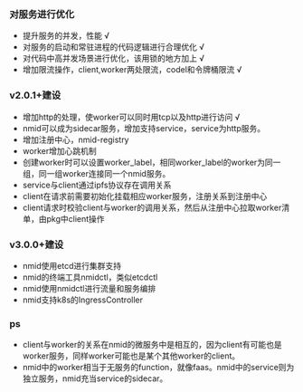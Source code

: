 ### 对服务进行优化
- 提升服务的并发，性能 √
- 对服务的启动和常驻进程的代码逻辑进行合理优化 √
- 对代码中高并发场景进行优化，该用锁的地方加上 √
- 增加限流操作，client,worker两处限流，codel和令牌桶限流 √

### v2.0.1+建设
- 增加http的处理，使worker可以同时用tcp以及http进行访问 √
- nmid可以成为sidecar服务，增加支持service，service为http服务。
- 增加注册中心，nmid-registry
- worker增加心跳机制
- 创建worker时可以设置worker_label，相同worker_label的worker为同一组，同一组worker连接同一个nmid服务。
- service与client通过ipfs协议存在调用关系
- client在请求前需要初始化挂载相应worker服务，注册关系到注册中心
- client请求时校验client与worker的调用关系，然后从注册中心拉取worker清单，由pkg中client操作

### v3.0.0+建设
- nmid使用etcd进行集群支持
- nmid的终端工具nmidctl，类似etcdctl
- nmid使用nmidctl进行流量和服务编排
- nmid支持k8s的IngressController

### ps 
- client与worker的关系在nmid的微服务中是相互的，因为client有可能也是worker服务，同样worker可能也是某个其他worker的client。
- nmid中的worker相当于无服务的function，就像faas。nmid中的service则为独立服务，nmid充当service的sidecar。
